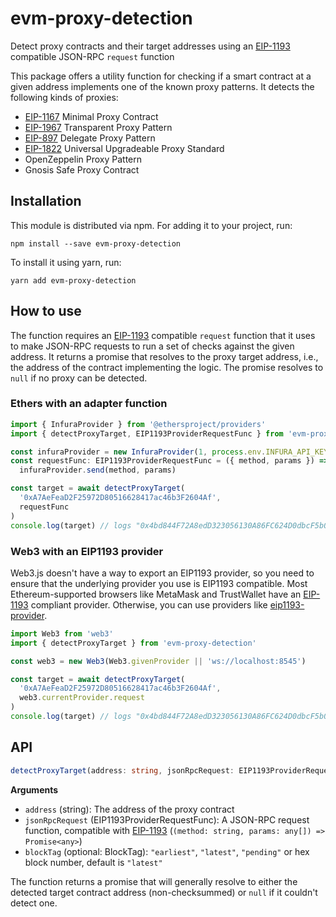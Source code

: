 # evm-proxy-detection

Detect proxy contracts and their target addresses using an [EIP-1193](https://eips.ethereum.org/EIPS/eip-1193) compatible JSON-RPC `request` function

This package offers a utility function for checking if a smart contract at a given address implements one of the known proxy patterns.
It detects the following kinds of proxies:

- [EIP-1167](https://eips.ethereum.org/EIPS/eip-1167) Minimal Proxy Contract
- [EIP-1967](https://eips.ethereum.org/EIPS/eip-1967) Transparent Proxy Pattern
- [EIP-897](https://eips.ethereum.org/EIPS/eip-897) Delegate Proxy Pattern
- [EIP-1822](https://eips.ethereum.org/EIPS/eip-1822) Universal Upgradeable Proxy Standard
- OpenZeppelin Proxy Pattern
- Gnosis Safe Proxy Contract

## Installation

This module is distributed via npm. For adding it to your project, run:

```
npm install --save evm-proxy-detection
```

To install it using yarn, run:

```
yarn add evm-proxy-detection
```

## How to use

The function requires an [EIP-1193](https://eips.ethereum.org/EIPS/eip-1193) compatible `request` function that it uses to make JSON-RPC requests to run a set of checks against the given address.
It returns a promise that resolves to the proxy target address, i.e., the address of the contract implementing the logic.
The promise resolves to `null` if no proxy can be detected.

### Ethers with an adapter function

```ts
import { InfuraProvider } from '@ethersproject/providers'
import { detectProxyTarget, EIP1193ProviderRequestFunc } from 'evm-proxy-detection'

const infuraProvider = new InfuraProvider(1, process.env.INFURA_API_KEY)
const requestFunc: EIP1193ProviderRequestFunc = ({ method, params }) =>
  infuraProvider.send(method, params)

const target = await detectProxyTarget(
  '0xA7AeFeaD2F25972D80516628417ac46b3F2604Af',
  requestFunc
)
console.log(target) // logs "0x4bd844F72A8edD323056130A86FC624D0dbcF5b0"
```

### Web3 with an EIP1193 provider

Web3.js doesn't have a way to export an EIP1193 provider, so you need to ensure that the underlying provider you use is EIP1193 compatible. Most Ethereum-supported browsers like MetaMask and TrustWallet have an [EIP-1193](https://eips.ethereum.org/EIPS/eip-1193) compliant provider.
Otherwise, you can use providers like [eip1193-provider](https://www.npmjs.com/package/eip1193-provider).

```ts
import Web3 from 'web3'
import { detectProxyTarget } from 'evm-proxy-detection'

const web3 = new Web3(Web3.givenProvider || 'ws://localhost:8545')

const target = await detectProxyTarget(
  '0xA7AeFeaD2F25972D80516628417ac46b3F2604Af',
  web3.currentProvider.request
)
console.log(target) // logs "0x4bd844F72A8edD323056130A86FC624D0dbcF5b0"
```

## API

```ts
detectProxyTarget(address: string, jsonRpcRequest: EIP1193ProviderRequestFunc, blockTag?: BlockTag): Promise<string | null>
```

**Arguments**

- `address` (string): The address of the proxy contract
- `jsonRpcRequest` (EIP1193ProviderRequestFunc): A JSON-RPC request function, compatible with [EIP-1193](https://eips.ethereum.org/EIPS/eip-1193) (`(method: string, params: any[]) => Promise<any>`)
- `blockTag` (optional: BlockTag): `"earliest"`, `"latest"`, `"pending"` or hex block number, default is `"latest"`

The function returns a promise that will generally resolve to either the detected target contract address (non-checksummed) or `null` if it couldn't detect one.
